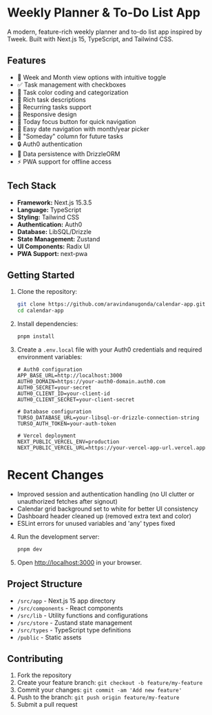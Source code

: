 # Weekly Planner & To-Do List App

A modern, feature-rich weekly planner and to-do list app inspired by Tweek. Built with Next.js 15, TypeScript, and Tailwind CSS.

## Features

- 📅 Week and Month view options with intuitive toggle
- ✅ Task management with checkboxes
- 🎨 Task color coding and categorization
- 📝 Rich task descriptions
- 🔄 Recurring tasks support
- 📱 Responsive design
- 🎯 Today focus button for quick navigation
- 📆 Easy date navigation with month/year picker
- 🌙 "Someday" column for future tasks
- 🔒 Auth0 authentication
- 💾 Data persistence with DrizzleORM
- ⚡ PWA support for offline access

## Tech Stack

- **Framework:** Next.js 15.3.5
- **Language:** TypeScript
- **Styling:** Tailwind CSS
- **Authentication:** Auth0
- **Database:** LibSQL/Drizzle
- **State Management:** Zustand
- **UI Components:** Radix UI
- **PWA Support:** next-pwa

## Getting Started

1. Clone the repository:
   ```bash
   git clone https://github.com/aravindanugonda/calendar-app.git
   cd calendar-app
   ```

2. Install dependencies:
   ```bash
   pnpm install
   ```

3. Create a `.env.local` file with your Auth0 credentials and required environment variables:
   ```
   # Auth0 configuration
   APP_BASE_URL=http://localhost:3000
   AUTH0_DOMAIN=https://your-auth0-domain.auth0.com
   AUTH0_SECRET=your-secret
   AUTH0_CLIENT_ID=your-client-id
   AUTH0_CLIENT_SECRET=your-client-secret

   # Database configuration
   TURSO_DATABASE_URL=your-libsql-or-drizzle-connection-string
   TURSO_AUTH_TOKEN=your-auth-token

   # Vercel deployment
   NEXT_PUBLIC_VERCEL_ENV=production
   NEXT_PUBLIC_VERCEL_URL=https://your-vercel-app-url.vercel.app
   ```
# Recent Changes

- Improved session and authentication handling (no UI clutter or unauthorized fetches after signout)
- Calendar grid background set to white for better UI consistency
- Dashboard header cleaned up (removed extra text and color)
- ESLint errors for unused variables and 'any' types fixed


4. Run the development server:
   ```bash
   pnpm dev
   ```

5. Open [http://localhost:3000](http://localhost:3000) in your browser.

## Project Structure

- `/src/app` - Next.js 15 app directory
- `/src/components` - React components
- `/src/lib` - Utility functions and configurations
- `/src/store` - Zustand state management
- `/src/types` - TypeScript type definitions
- `/public` - Static assets

## Contributing

1. Fork the repository
2. Create your feature branch: `git checkout -b feature/my-feature`
3. Commit your changes: `git commit -am 'Add new feature'`
4. Push to the branch: `git push origin feature/my-feature`
5. Submit a pull request

